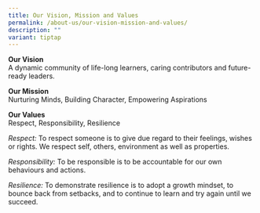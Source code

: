 ```yaml
---
title: Our Vision, Mission and Values
permalink: /about-us/our-vision-mission-and-values/
description: ""
variant: tiptap
---
```

<p><strong>Our Vision</strong>
<br>A dynamic community of life-long learners, caring contributors and future-ready
leaders.</p>
<p><strong>Our Mission</strong>
<br>Nurturing Minds, Building Character, Empowering Aspirations</p>
<p><strong>Our Values</strong>
<br>Respect, Responsibility, Resilience</p>
<p><em>Respect: </em>To respect someone is to give due regard to their feelings,
wishes or rights. We respect self, others, environment as well as properties.</p>
<p><em>Responsibility: </em>To be responsible is to be accountable for our
own behaviours and actions.</p>
<p><em>Resilience: </em>To demonstrate resilience is to adopt a growth mindset,
to bounce back from setbacks, and to continue to learn and try again until
we succeed.</p>
<p></p>